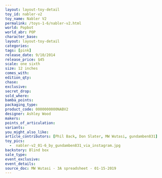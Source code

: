 ```yaml
---
layout: layout-toy-detail 
toy_id: nabler-v2
toy_name: Nabler V2
permalink: /toys-1-6/nabler-v2.html
world: Popbot
world_abr: POP
character_base: 
layout: layout-toy-detail
categories: 
tags: [pink]
release_date: 9/10/2014
release_price: $45 
scale: one sixth
size: 12 inches
comes_with: 
edition_qty: 
chase: 
exclusive: 
secret_drop: 
sold_where: 
bamba_points: 
packaging_type: 
product_code: 0000000000NABV2
designer: Ashley Wood
makers: 
points_of_articulation: 
variants: 
you_might_also_like: 
article_contributors: [Phil Back, Don Slater, MW Wutasi, gundamben831]
toy_pics: 
  -  nabler-v2_01-6_by_gundamben831_via_instagram.jpg
backstory: Blind box
sale_type: 
event_exclusive: 
event_details: 
source_doc: MW Wutasi - 3A spreadsheet - 01-15-2019
---
```

